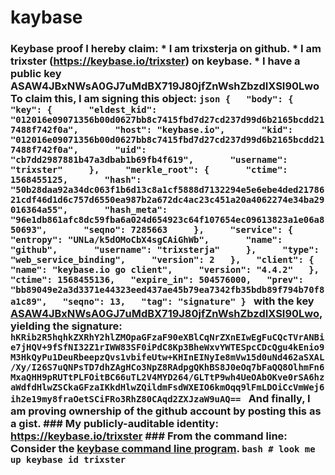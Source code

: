 # kaybase
### Keybase proof  I hereby claim:    * I am trixsterja on github.   * I am trixster (https://keybase.io/trixster) on keybase.   * I have a public key ASAW4JBxNWsA0GJ7uMdBX719J80jfZnWshZbzdIXSI90Lwo  To claim this, I am signing this object:  ```json {   "body": {     "key": {       "eldest_kid": "012016e09071356b00d0627bb8c7415fbd7d27cd237d99d6b2165bcdd217488f742f0a",       "host": "keybase.io",       "kid": "012016e09071356b00d0627bb8c7415fbd7d27cd237d99d6b2165bcdd217488f742f0a",       "uid": "cb7dd2987881b47a3dbab1b69fb4f619",       "username": "trixster"     },     "merkle_root": {       "ctime": 1568455125,       "hash": "50b28daa92a34dc063f1b6d13c8a1cf5888d7132294e5e6ebe4ded2178621cdf46d1d6c757d6550ea987b2a672dc4ac23c451a20a4062274e34ba29016364a55",       "hash_meta": "96e1db861afc8dc59fba6a024d654923c64f107654ec09613823a1e06a850693",       "seqno": 7285663     },     "service": {       "entropy": "UNLa/k5dOMoCbX4sgCAiGhWb",       "name": "github",       "username": "trixsterja"     },     "type": "web_service_binding",     "version": 2   },   "client": {     "name": "keybase.io go client",     "version": "4.4.2"   },   "ctime": 1568455136,   "expire_in": 504576000,   "prev": "bb89049e2a3d3371e44323eed437ae45b79ea7342fb35bdb89f794b70f8a1c89",   "seqno": 13,   "tag": "signature" } ```  with the key [ASAW4JBxNWsA0GJ7uMdBX719J80jfZnWshZbzdIXSI90Lwo](https://keybase.io/trixster), yielding the signature:  ``` hKRib2R5hqhkZXRhY2hlZMOpaGFzaF90eXBlCqNrZXnEIwEgFuCQcTVrANBie7jHQV+9fSfNI32Z1rIWW83SF0iPdC8Kp3BheWxvYWTESpcCDcQgu4kEnio9M3HkQyPu1DeuRbeepzQvs1vbifeUtw+KHInEINyIe8mVw15d0uNd462aSXAL/Xy/I26S7uQNPsTD7dhZAgHCo3NpZ8RAdpgQKhBS8J0eOq7bFaQQ8OlhmFn6MxaQHH9pRUTtPLFOitBC66uTL2V4MYD264/GLTtP9wh4UeOAbOKve0rSA6hzaWdfdHlwZSCkaGFzaIKkdHlwZQildmFsdWXEIO6kmOqq9lFmLDOiCcVmWej6ih2e19my8fraOetSCiFRo3RhZ80CAqd2ZXJzaW9uAQ==  ```  And finally, I am proving ownership of the github account by posting this as a gist.  ### My publicly-auditable identity:  https://keybase.io/trixster  ### From the command line:  Consider the [keybase command line program](https://keybase.io/download).  ```bash # look me up keybase id trixster ```
